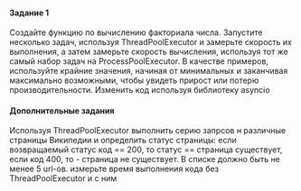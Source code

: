#### Задание 1
Создайте функцию по вычислению факториала числа. Запустите несколько задач, используя ThreadPoolExecutor и замерьте скорость их выполнения, а затем замерьте скорость вычисления, используя тот же самый набор задач на ProcessPoolExecutor. В качестве примеров, используйте крайние значения, начиная от минимальных и заканчивая максимально возможными, чтобы увидеть прирост или потерю производительности. Изменить код используя библиотеку asyncio

#### Дополнительные задания
Используя ThreadPoolExecutor выполнить серию запрсов н различные страницы Википедии и определить статус страницы: если возвращаемый статус код == 200, то статус == страница существует, если код 400, то - страница не существует. В списке должно быть не менее 5 url-ов. измерьте время выполнения кода без ThreadPoolExecutor и с ним